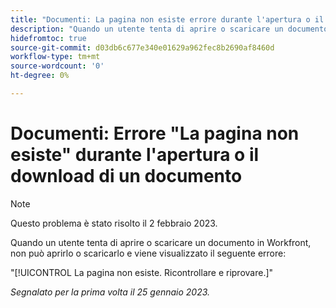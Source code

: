 ```yaml
---
title: "Documenti: La pagina non esiste errore durante l'apertura o il download di un documento"
description: "Quando un utente tenta di aprire o scaricare un documento in Workfront, non può aprirlo o scaricarlo e viene visualizzato un errore"
hidefromtoc: true
source-git-commit: d03db6c677e340e01629a962fec8b2690af8460d
workflow-type: tm+mt
source-wordcount: '0'
ht-degree: 0%

---
```



# Documenti: Errore &quot;La pagina non esiste&quot; durante l&#39;apertura o il download di un documento

<!--This article is on the WF and WFP TOC-->

>[!NOTE]
>
>Questo problema è stato risolto il 2 febbraio 2023.

Quando un utente tenta di aprire o scaricare un documento in Workfront, non può aprirlo o scaricarlo e viene visualizzato il seguente errore:

&quot;[!UICONTROL La pagina non esiste. Ricontrollare e riprovare.]&quot;

_Segnalato per la prima volta il 25 gennaio 2023._
